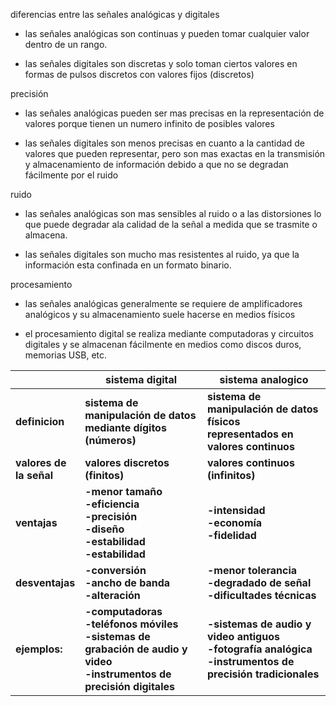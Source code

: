 diferencias entre las señales analógicas y digitales

- las señales analógicas son continuas y pueden tomar cualquier valor dentro de un rango.

- las señales digitales son discretas y solo toman ciertos valores en formas de pulsos discretos con valores fijos (discretos)

precisión 

- las señales analógicas pueden ser mas precisas en la representación de valores porque tienen un numero infinito de  posibles valores

- las señales digitales son menos precisas en cuanto a la cantidad de valores que pueden  representar, pero son mas exactas en la transmisión y almacenamiento de información debido a que no se degradan fácilmente por el ruido

ruido 

- las señales analógicas son mas sensibles al ruido o a las distorsiones lo que puede degradar ala calidad de la señal a medida que se trasmite o almacena.

- las señales digitales son mucho mas resistentes al ruido, ya que la información esta confinada en un formato binario.

procesamiento

- las señales analógicas  generalmente se requiere de amplificadores analógicos y su almacenamiento suele hacerse en medios físicos

- el procesamiento digital se realiza mediante computadoras y circuitos digitales y se almacenan fácilmente en medios como discos duros, memorias USB, etc.


|                        | **sistema digital**                                                                                                        | **sistema analogico**                                                                                         |
| ---------------------- | ---------------------------------------------------------------------------------------------------------------------- | --------------------------------------------------------------------------------------------------------- |
| **definicion**             | **sistema de manipulación de datos<br>mediante dígitos (números)**                                                         | **sistema de manipulación de datos físicos <br>representados en valores continuos**                           |
| **valores de<br>la señal** | **valores discretos (finitos)**                                                                                            | **valores continuos (infinitos)**                                                                             |
| **ventajas**               | **-menor tamaño<br>-eficiencia<br>-precisión<br>-diseño<br>-estabilidad<br>-estabilidad**                                  | **-intensidad<br>-economía<br>-fidelidad**                                                                    |
| **desventajas**            | **-conversión<br>-ancho de banda<br>-alteración**                                                                          | **-menor tolerancia<br>-degradado de señal<br>-dificultades técnicas**                                        |
| **ejemplos:**              | **-computadoras<br>-teléfonos móviles<br>-sistemas de grabación de audio y video<br>-instrumentos de precisión digitales** | **-sistemas de audio y video antiguos<br>-fotografía analógica<br>-instrumentos  de precisión tradicionales** |

